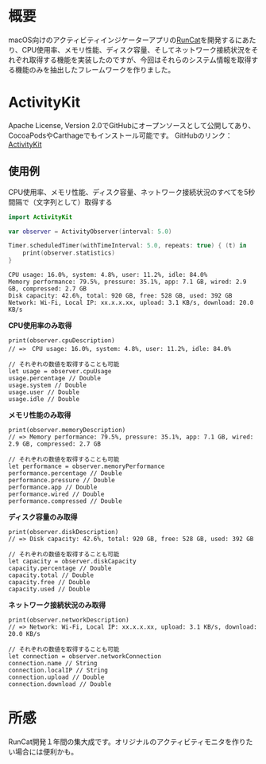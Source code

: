 <!-- title:Swift：macOSのシステム情報を取得するフレームワーク作った -->
# 概要
macOS向けのアクティビティインジケーターアプリの[RunCat](https://kyome.io/runcat/index_jp.html)を開発するにあたり、CPU使用率、メモリ性能、ディスク容量、そしてネットワーク接続状況をそれぞれ取得する機能を実装したのですが、今回はそれらのシステム情報を取得する機能のみを抽出したフレームワークを作りました。

# ActivityKit

Apache License, Version 2.0でGitHubにオープンソースとして公開してあり、CocoaPodsやCarthageでもインストール可能です。
GitHubのリンク：[ActivityKit](https://github.com/Kyome22/ActivityKit)

## 使用例

CPU使用率、メモリ性能、ディスク容量、ネットワーク接続状況のすべてを5秒間隔で（文字列として）取得する

```swift
import ActivityKit

var observer = ActivityObserver(interval: 5.0)

Timer.scheduledTimer(withTimeInterval: 5.0, repeats: true) { (t) in
    print(observer.statistics)
}
```

```plaintext:出力例
CPU usage: 16.0%, system: 4.8%, user: 11.2%, idle: 84.0%
Memory performance: 79.5%, pressure: 35.1%, app: 7.1 GB, wired: 2.9 GB, compressed: 2.7 GB
Disk capacity: 42.6%, total: 920 GB, free: 528 GB, used: 392 GB
Network: Wi-Fi, Local IP: xx.x.x.xx, upload: 3.1 KB/s, download: 20.0 KB/s
```

**CPU使用率のみ取得**

```swift:CPU
print(observer.cpuDescription)
// =>　CPU usage: 16.0%, system: 4.8%, user: 11.2%, idle: 84.0%

// それぞれの数値を取得することも可能
let usage = observer.cpuUsage
usage.percentage // Double
usage.system // Double
usage.user // Double
usage.idle // Double
```

**メモリ性能のみ取得**

```swift:Memory
print(observer.memoryDescription)
// => Memory performance: 79.5%, pressure: 35.1%, app: 7.1 GB, wired: 2.9 GB, compressed: 2.7 GB

// それぞれの数値を取得することも可能
let performance = observer.memoryPerformance
performance.percentage // Double
performance.pressure // Double
performance.app // Double
performance.wired // Double
performance.compressed // Double
```

**ディスク容量のみ取得**

```swift:Disk
print(observer.diskDescription)
// => Disk capacity: 42.6%, total: 920 GB, free: 528 GB, used: 392 GB

// それぞれの数値を取得することも可能
let capacity = observer.diskCapacity
capacity.percentage // Double
capacity.total // Double
capacity.free // Double
capacity.used // Double
```

**ネットワーク接続状況のみ取得**

```swift:Network
print(observer.networkDescription)
// => Network: Wi-Fi, Local IP: xx.x.x.xx, upload: 3.1 KB/s, download: 20.0 KB/s

// それぞれの数値を取得することも可能
let connection = observer.networkConnection
connection.name // String
connection.localIP // String
connection.upload // Double
connection.download // Double
```

# 所感
RunCat開発１年間の集大成です。オリジナルのアクティビティモニタを作りたい場合には便利かも。
